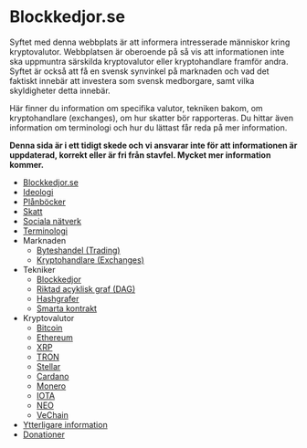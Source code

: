 # Blockkedjor.se

Syftet med denna webbplats är att informera intresserade människor kring kryptovalutor. Webbplatsen är oberoende på så vis att informationen inte ska uppmuntra särskilda kryptovalutor eller kryptohandlare framför andra. Syftet är också att få en svensk synvinkel på marknaden och vad det faktiskt innebär att investera som svensk medborgare, samt vilka skyldigheter detta innebär.

Här finner du information om specifika valutor, tekniken bakom, om kryptohandlare (exchanges), om hur skatter bör rapporteras. Du hittar även information om terminologi och hur du lättast får reda på mer information.

**Denna sida är i ett tidigt skede och vi ansvarar inte för att informationen är uppdaterad, korrekt eller är fri från stavfel. Mycket mer information kommer.**

-   [Blockkedjor.se](README.md)
-   [Ideologi](ideologi.md)
-   [Plånböcker](planbocker.md)
-   [Skatt](skatt.md)
-   [Sociala nätverk](sociala-natverk.md)
-   [Terminologi](terminologi.md)
-   Marknaden
    -   [Byteshandel (Trading)](marknaden/byteshandel.md)
    -   [Kryptohandlare (Exchanges)](marknaden/kryptohandlare.md)
-   Tekniker
    -   [Blockkedjor](tekniker/blockkedjor.md)
    -   [Riktad acyklisk graf (DAG)](tekniker/riktad-acyklisk-graf.md)
    -   [Hashgrafer](tekniker/hashgrafer.md)
    -   [Smarta kontrakt](tekniker/smarta-kontrakt.md)
-   Kryptovalutor
    -   [Bitcoin](kryptovalutor/bitcoin.md)
    -   [Ethereum](kryptovalutor/ethereum.md)
    -   [XRP](kryptovalutor/xrp.md)
    -   [TRON](kryptovalutor/tron.md)
    -   [Stellar](kryptovalutor/stellar.md)
    -   [Cardano](kryptovalutor/cardano.md)
    -   [Monero](kryptovalutor/monero.md)
    -   [IOTA](kryptovalutor/iota.md)
    -   [NEO](kryptovalutor/neo.md)
    -   [VeChain](kryptovalutor/vechain.md)
-   [Ytterligare information](ytterligare-information.md)
-   [Donationer](donationer.md)
